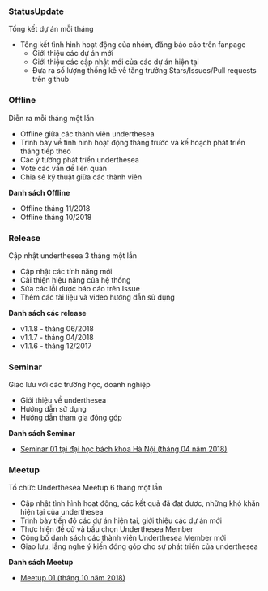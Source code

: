 ### StatusUpdate

Tổng kết dự án mỗi tháng

* Tổng kết tình hình hoạt động của nhóm, đăng báo cáo trên fanpage
  * Giới thiệu các dự án mới
  * Giới thiệu các cập nhật mới của các dự án hiện tại
  * Đưa ra số lượng thống kê về tăng trưởng Stars/Issues/Pull requests trên github

### Offline

Diễn ra mỗi tháng một lần

* Offline giữa các thành viên underthesea
* Trình bày về tình hình hoạt động tháng trước và kế hoạch phát triển tháng tiếp theo
* Các ý tưởng phát triển underthesea 
* Vote các vấn đề liên quan
* Chia sẻ kỹ thuật giữa các thành viên

**Danh sách Offline**

* Offline tháng 11/2018
* Offline tháng 10/2018

### Release

Cập nhật underthesea 3 tháng một lần 

* Cập nhật các tính năng mới
* Cải thiện hiệu năng của hệ thống
* Sửa các lỗi được báo cáo trên Issue
* Thêm các tài liệu và video hướng dẫn sử dụng

**Danh sách các release**

* v1.1.8 - tháng 06/2018
* v1.1.7 - tháng 04/2018
* v1.1.6 - tháng 12/2017

### Seminar

Giao lưu với các trường học, doanh nghiệp

* Giới thiệu về underthesea
* Hướng dẫn sử dụng 
* Hướng dẫn tham gia đóng góp

**Danh sách Seminar**

* [Seminar 01 tại đại học bách khoa Hà Nội (tháng 04 năm 2018)](https://www.facebook.com/undertheseanlp/posts/169964720376829?__tn__=-R)

### Meetup

Tổ chức Underthesea Meetup 6 tháng một lần

* Cập nhật tình hình hoạt động, các kết quả đã đạt được, những khó khăn hiện tại của underthesea
* Trình bày tiến độ các dự án hiện tại, giới thiệu các dự án mới
* Thực hiện đề cử và bầu chọn Underthesea Member
* Công bố danh sách các thành viên Underthesea Member mới 
* Giao lưu, lắng nghe ý kiến đóng góp cho sự phát triển của underthesea  

**Danh sách Meetup**

* [Meetup 01 (tháng 10 năm 2018)](https://www.facebook.com/undertheseanlp/posts/254670031906297?__xts__[0]=68.ARDpFvMyJZnmPa9mxgs9TBPYzczccdlBTnmRsXnCFpzBw4a5sCQiE6UB6GbB5VoGICBcCtCpG1RQN8mqPadpkojHuh4OorR0B-0TgUGdTVp8dKjur0ra7peH2PTG5nR1hOtc3R_eAeDSd-WC99yxe8u9MVGpFE97f2gQs-WE384YcGj0MjLVhlWf1AkiW7c3AOLv_a7TiR4bvCS_kEC-JA&__tn__=-R)